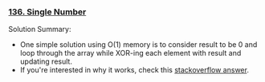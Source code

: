 ### [136. Single Number](https://leetcode.com/problems/single-number/)

Solution Summary:
- One simple solution using O(1) memory is to consider result to be 0 and loop through the array while XOR-ing each element with result and updating result.
- If you're interested in why it works, check this [stackoverflow answer](https://stackoverflow.com/questions/61336096/how-does-this-leetcode-solution-work-finding-a-single-number-in-an-array).
